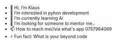 - 👋 Hi, I’m Klaus
- 👀 I’m interested in pyhon development
- 🌱 I’m currently learning Ai
- 💞️ I’m looking for someone to mentor me..
- 📫 How to reach me//via what's app 0757964069
- ⚡ Fun fact: What is your beyond code

<!---
MNairobi/MNairobi is a ✨ special ✨ repository because its `README.md` (this file) appears on your GitHub profile.
You can click the Preview link to take a look at your changes.
--->

